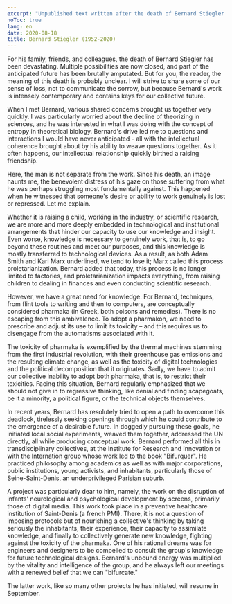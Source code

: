 ```yaml
---
excerpt: "Unpublished text written after the death of Bernard Stiegler."
noToc: true
lang: en
date: 2020-08-18
title: Bernard Stiegler (1952-2020)
---
```



For his family, friends, and colleagues, the death of Bernard Stiegler has been devastating. Multiple possibilities are now closed, and part of the anticipated future has been brutally amputated. But for you, the reader, the meaning of this death is probably unclear. I will strive to share some of our sense of loss, not to communicate the sorrow, but because Bernard's work is intensely contemporary and contains keys for our collective future.

When I met Bernard, various shared concerns brought us together very quickly. I was particularly worried about the decline of theorizing in sciences, and he was interested in what I was doing with the concept of entropy in theoretical biology. Bernard's drive led me to questions and interactions I would have never anticipated - all with the intellectual coherence brought about by his ability to weave questions together. As it often happens, our intellectual relationship quickly birthed a raising friendship.

Here, the man is not separate from the work. Since his death, an image haunts me, the benevolent distress of his gaze on those suffering from what he was perhaps struggling most fundamentally against. This happened when he witnessed that someone's desire or ability to work genuinely is lost or repressed. Let me explain.

Whether it is raising a child, working in the industry, or scientific research, we are more and more deeply embedded in technological and institutional arrangements that hinder our capacity to use our knowledge and insight. Even worse, knowledge is necessary to genuinely work, that is, to go beyond these routines and meet our purposes, and this knowledge is mostly transferred to technological devices. As a result, as both Adam Smith and Karl Marx underlined, we tend to lose it; Marx called this process proletarianization. Bernard added that today, this process is no longer limited to factories, and proletarianization impacts everything, from raising children to dealing in finances and even conducting scientific research.

However, we have a great need for knowledge. For Bernard, techniques, from flint tools to writing and then to computers, are conceptually considered pharmaka (in Greek, both poisons and remedies). There is no escaping from this ambivalence. To adopt a pharmakon, we need to prescribe and adjust its use to limit its toxicity – and this requires us to disengage from the automatisms associated with it.

The toxicity of pharmaka is exemplified by the thermal machines stemming from the first industrial revolution, with their greenhouse gas emissions and the resulting climate change, as well as the toxicity of digital technologies and the political decomposition that it originates. Sadly, we have to admit our collective inability to adopt both pharmaka, that is, to restrict their toxicities. Facing this situation, Bernard regularly emphasized that we should not give in to regressive thinking, like denial and finding scapegoats, be it a minority, a political figure, or the technical objects themselves.

In recent years, Bernard has resolutely tried to open a path to overcome this deadlock, tirelessly seeking openings through which he could contribute to the emergence of a desirable future. In doggedly pursuing these goals, he initiated local social experiments, weaved them together, addressed the UN directly, all while producing conceptual work. Bernard performed all this in transdisciplinary collectives, at the Institute for Research and Innovation or with the Internation group whose work led to the book "Bifurquer". He practiced philosophy among academics as well as with major corporations, public institutions, young activists, and inhabitants, particularly those of Seine-Saint-Denis, an underprivileged Parisian suburb.

A project was particularly dear to him, namely, the work on the disruption of infants' neurological and psychological development by screens, primarily those of digital media. This work took place in a preventive healthcare institution of Saint-Denis (a french PMI). There, it is not a question of imposing protocols but of nourishing a collective's thinking by taking seriously the inhabitants, their experience, their capacity to assimilate knowledge, and finally to collectively generate new knowledge, fighting against the toxicity of the pharmaka. One of his rational dreams was for engineers and designers to be compelled to consult the group's knowledge for future technological designs. Bernard's unbound energy was multiplied by the vitality and intelligence of the group, and he always left our meetings with a renewed belief that we can "bifurcate." 

The latter work, like so many other projects he has initiated, will resume in September.
